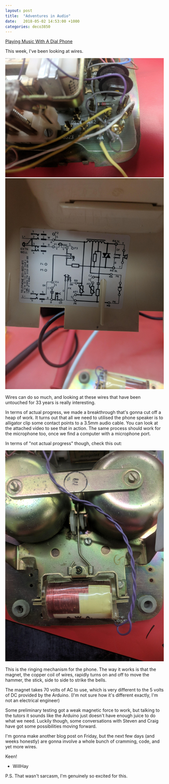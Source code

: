 ```yaml
---
layout: post
title:  "Adventures in Audio"
date:   2018-05-02 14:53:00 +1000
categories: deco3850
---
```


[Playing Music With A Dial Phone](https://www.youtube.com/watch?v=p02OcqzuJLo)

This week, I've been looking at wires.

![](/assets/img/deco3850/s4368323_5ae9407d9cd55.jpg)
![](/assets/img/deco3850/s4368323_5ae9408f5eade.jpg)

Wires can do so much, and looking at these wires that have been untouched for 33 years is really interesting.

In terms of actual progress, we made a breakthrough that's gonna cut off a heap of work. It turns out that all we need to utilised the phone speaker is to alligator clip some contact points to a 3.5mm audio cable. You can look at the attached video to see that in action. The same process should work for the microphone too, once we find a computer with a microphone port.

In terms of "not actual progress" though, check this out:

![](/assets/img/deco3850/s4368323_5ae94197bd9d2.jpg)

This is the ringing mechanism for the phone. The way it works is that the magnet, the copper coil of wires, rapidly turns on and off to move the hammer, the stick, side to side to strike the bells.

The magnet takes 70 volts of AC to use, which is very different to the 5 volts of DC provided by the Arduino. (I'm not sure how it's different exactly, I'm not an electrical engineer)

Some preliminary testing got a weak magnetic force to work, but talking to the tutors it sounds like the Arduino just doesn't have enough juice to do what we need. Luckily though, some conversations with Steven and Craig have got some possibilities moving forward.

I'm gonna make another blog post on Friday, but the next few days (and weeks honestly) are gonna involve a whole bunch of cramming, code, and yet more wires.

Keen!

- WillHay

P.S. That wasn't sarcasm, I'm genuinely so excited for this.
